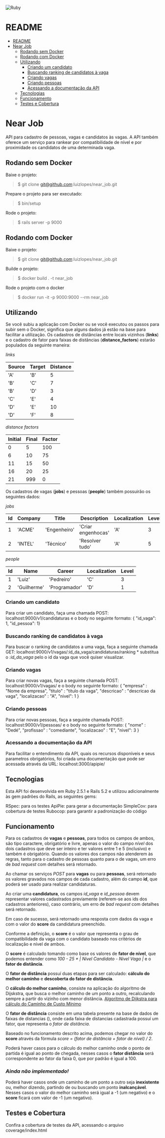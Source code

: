 ![Ruby](https://github.com/luizlopes/near_job/workflows/Ruby/badge.svg)

# README

- [README](#readme)
- [Near Job](#near-job)
  - [Rodando sem Docker](#rodando-sem-docker)
  - [Rodando com Docker](#rodando-com-docker)
  - [Utilizando](#utilizando)
    - [Criando um candidato](#criando-um-candidato)
    - [Buscando ranking de candidatos à vaga](#buscando-ranking-de-candidatos-%C3%A0-vaga)
    - [Criando vagas](#criando-vagas)
    - [Criando pessoas](#criando-pessoas)
    - [Acessando a documentação da API](#acessando-a-documenta%C3%A7%C3%A3o-da-api)
  - [Tecnologias](#tecnologias)
  - [Funcionamento](#funcionamento)
  - [Testes e Cobertura](#testes-e-cobertura)

# Near Job
API para cadastro de pessoas, vagas e candidatos às vagas. A API também oferece um serviço para rankear por compatibilidade de nível e por proximidade os candidatos de uma determinada vaga.

## Rodando sem Docker

Baixe o projeto: 
> $ git clone git@github.com:luizlopes/near_job.git

Prepare o projeto para ser executado:
> $ bin/setup

Rode o projeto:
> $ rails server -p 9000

## Rodando com Docker

Baixe o projeto: 
> $ git clone git@github.com:luizlopes/near_job.git

Builde o projeto:
> $ docker build . -t near_job

Rode o projeto com o docker
> $ docker run -it -p 9000:9000 --rm near_job

## Utilizando

Se você subiu a aplicação com Docker ou se você executou os passos para subir sem o Docker, significa que alguns dados já estão na base para facilitar a utilização. Os cadastros de distâncias entre locais vizinhos (**links**) e o cadastro de fator para faixas de distâncias (**distance_factors**) estarão populados da seguinte maneira:

*links*

| Source  | Target | Distance |
| ------- | ------ | -------- |
| 'A'     | 'B'    | 5        |
| 'B'     | 'C'    | 7        |
| 'B'     | 'D'    | 3        |
| 'C'     | 'E'    | 4        |
| 'D'     | 'E'    | 10       |
| 'D'     | 'F'    | 8        |


*distance factors*

| Initial | Final | Factor |
| ------- | ----- | ------ |
| 0       | 5     | 100    |
| 6       | 10    | 75     |
| 11      | 15    | 50     |
| 16      | 20    | 25     |
| 21      | 999   | 0      |


Os cadastros de vagas (**jobs**) e pessoas (**people**) também possuirão os seguintes dados:

*jobs*

| Id | Company | Title        | Description       | Localization | Level |
| -- | ------- | ------------ | ----------------- | ------------ | ----- |
| 1  | 'ACME'  | 'Engenheiro' | 'Criar engenhocas'| 'A'          | 3     |
| 2  | 'INTEL' | 'Técnico'    | 'Resolver tudo'   | 'A'          | 5     |


*people*

| Id | Name        | Career        | Localization | Level |
| -- | ----------- | ------------- | ------------ | ----- |
| 1  | 'Luiz'      | 'Pedreiro'    | 'C'          | 3     |
| 2  | 'Guilherme' | 'Programador' | 'D'          | 1     |


### Criando um candidato

Para criar um candidato, faça uma chamada POST: localhost:9000/v1/candidaturas 
e o body no seguinte formato: 
{ "id_vaga": 1, "id_pessoa": 1}

### Buscando ranking de candidatos à vaga

Para buscar o ranking de candidatos a uma vaga, faça a seguinte chamada GET: localhost:9000/v1/vagas/:id_da_vaga/candidaturas/ranking * substitua o *:id_da_vaga* pelo o id da vaga que você quiser visualizar.

### Criando vagas

Para criar novas vagas, faça a seguinte chamada POST: localhost:9000/v1/vagas/ 
e o body no seguinte formato:
{ "empresa" : "Nome da empresa", "titulo" : "titulo da vaga", "descricao" : "descricao da vaga", "localizacao" : "A", "nivel": 1 }

### Criando pessoas

Para criar novas pessoas, faça a seguinte chamada POST: localhost:9000/v1/pessoas/
e o body no seguinte formato:
{ "nome" : "Dedé", "profissao" : "comediante", "localizacao" : "E", "nivel": 3 }

### Acessando a documentação da API

Para facilitar o entendimento da API, quais os recursos disponíveis e seus parametros obrigatórios, foi criada uma documentação que pode ser acessada através da URL: localhost:3000/apipie/

## Tecnologias

Esta API foi desenvolvida em Ruby 2.5.1 e Rails 5.2 e utilizou adicionalmente às gem padrões do Rails, as seguintes gems:

RSpec: para os testes
ApiPie: para gerar a documentação
SimpleCov: para cobertura de testes
Rubocop: para garantir a padronização do código

## Funcionamento

Para os cadastros de **vagas** e **pessoas**, para todos os campos de ambos, são tipo caractere, obrigatório e livre, apenas o valor do campo *nível* dos dois cadastros que deve ser inteiro e ter valores entre 1 e 5 (inclusivo) e também é obrigatório. Quando os valores dos campos não atenderem às regras, tanto para o cadastro de pessoas quanto para o de vagas, um erro de *bad request* com detalhes será retornado.

Ao chamar os serviços *POST* para **vagas** ou para **pessoas**, será retornado os valores gravados nos campos de cada cadastro, além do campo **id**, que poderá ser usado para realizar candidaturas.

Ao criar uma **candidatura**, os campos *id_vaga* e *id_pessoa* devem representar valores cadastrados previamente (referem-se aos ids dos cadastros anteriores), caso contrário, um erro de *bad request* com detalhes será retornado.

Em caso de sucesso, será retornado uma resposta com dados da vaga e com o valor do **score** da candidatura preenchido.

Conforme a definição, o **score** é o valor que representa o grau de compatibilidade da vaga com o candidato baseado nos critérios de localização e nível de ambos.

O **score** é calculado tomando como base os valores de **fator de nível**, que podemos entender como *100 - 25 * | Nivel Candidato - Nivel Vaga |* e o **fator de distância**.

O **fator de distância** possuí duas etapas para ser calculado: **cálculo do melhor caminho** e **descoberta do fator de distância**.

O **cálculo do melhor caminho**, consiste na aplicação do algoritmo de Dijskstra, que busca o melhor caminho de um ponto a outro, recalculando sempre a partir do vizinho com menor distância. [Algoritmo de Dijkstra para cálculo do Caminho de Custo Mínimo](http://www.inf.ufsc.br/grafos/temas/custo-minimo/dijkstra.html) 

O **fator de distância** consiste em uma tabela presente na base de dados de faixas de distancias (), onde cada faixa de distancias cadastrada possuí um fator, que representa o *fator de distância*.

Baseado no funcionamento descrito acima, podemos chegar no valor do **score** através da fórmula *score = (fator de distância + fator de nível) / 2*.

Poderá haver casos para o cálculo do melhor caminho onde o ponto de partida é igual ao ponto de chegada, nesses casos o **fator distância** será correspondente ao fator da faixa 0, que por padrão é igual a 100.

### ***Ainda não implementado!***
Poderá haver casos onde um caminho de um ponto a outro seja **inexistente** ou, melhor dizendo, partindo de ou buscando um ponto **inalcançável**. Nesses casos o valor do melhor caminho será igual a -1 (um negativo) e o **score** ficará com valor de -1 (um negativo).

## Testes e Cobertura

Confira a cobertura de testes da API, acessando o arquivo coverage/index.html
